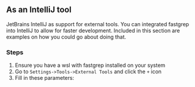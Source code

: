 As an IntelliJ tool
-------------------

JetBrains IntelliJ as support for external tools. You can integrated fastgrep
into IntelliJ to allow for faster development. Included in this section are 
examples on how you could go about doing that.

### Steps
1. Ensure you have a wsl with fastgrep installed on your system
2. Go to `Settings->Tools->External Tools` and click the `+` icon
3. Fill in these parameters:
